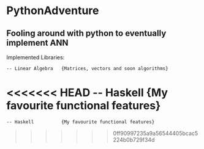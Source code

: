 # PythonAdventure
## Fooling around with python to eventually implement ANN

Implemented Libraries:

    -- Linear Algebra   {Matrices, vectors and soon algorithms}
<<<<<<< HEAD
    -- Haskell          {My favourite functional features}
=======
    -- Haskell          {My favourite functional features}
>>>>>>> 0ff90997235a9a56544405bcac5224b0b729f34d
